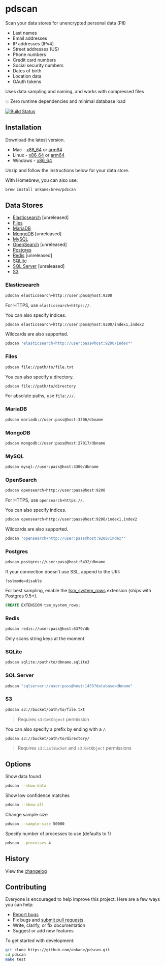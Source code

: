 # pdscan

Scan your data stores for unencrypted personal data (PII)

- Last names
- Email addresses
- IP addresses (IPv4)
- Street addresses (US)
- Phone numbers
- Credit card numbers
- Social security numbers
- Dates of birth
- Location data
- OAuth tokens

Uses data sampling and naming, and works with compressed files

:boom: Zero runtime dependencies and minimal database load

[![Build Status](https://github.com/ankane/pdscan/workflows/build/badge.svg?branch=master)](https://github.com/ankane/pdscan/actions)

## Installation

Download the latest version.

- Mac - [x86_64](https://github.com/ankane/pdscan/releases/download/v0.1.3/pdscan_0.1.3_Darwin_x86_64.zip) or [arm64](https://github.com/ankane/pdscan/releases/download/v0.1.3/pdscan_0.1.3_Darwin_arm64.zip)
- Linux - [x86_64](https://github.com/ankane/pdscan/releases/download/v0.1.3/pdscan_0.1.3_Linux_x86_64.zip) or [arm64](https://github.com/ankane/pdscan/releases/download/v0.1.3/pdscan_0.1.3_Linux_arm64.zip)
- Windows - [x86_64](https://github.com/ankane/pdscan/releases/download/v0.1.3/pdscan_0.1.3_Windows_x86_64.zip)

Unzip and follow the instructions below for your data store.

With Homebrew, you can also use:

```sh
brew install ankane/brew/pdscan
```

## Data Stores

- [Elasticsearch](#elasticsearch) [unreleased]
- [Files](#files)
- [MariaDB](#mariadb)
- [MongoDB](#mongodb) [unreleased]
- [MySQL](#mysql)
- [OpenSearch](#opensearch) [unreleased]
- [Postgres](#postgres)
- [Redis](#redis) [unreleased]
- [SQLite](#sqlite)
- [SQL Server](#sql-server) [unreleased]
- [S3](#s3)

### Elasticsearch

```sh
pdscan elasticsearch+http://user:pass@host:9200
```

For HTTPS, use `elasticsearch+https://`.

You can also specify indices.

```sh
pdscan elasticsearch+http://user:pass@host:9200/index1,index2
```

Wildcards are also supported.

```sh
pdscan "elasticsearch+http://user:pass@host:9200/index*"
```

### Files

```sh
pdscan file://path/to/file.txt
```

You can also specify a directory.

```sh
pdscan file://path/to/directory
```

For absolute paths, use `file:///`.

### MariaDB

```sh
pdscan mariadb://user:pass@host:3306/dbname
```

### MongoDB

```sh
pdscan mongodb://user:pass@host:27017/dbname
```

### MySQL

```sh
pdscan mysql://user:pass@host:3306/dbname
```

### OpenSearch

```sh
pdscan opensearch+http://user:pass@host:9200
```

For HTTPS, use `opensearch+https://`.

You can also specify indices.

```sh
pdscan opensearch+http://user:pass@host:9200/index1,index2
```

Wildcards are also supported.

```sh
pdscan "opensearch+http://user:pass@host:9200/index*"
```

### Postgres

```sh
pdscan postgres://user:pass@host:5432/dbname
```

If your connection doesn’t use SSL, append to the URI:

```
?sslmode=disable
```

For best sampling, enable the [tsm_system_rows](https://www.postgresql.org/docs/current/tsm-system-rows.html) extension (ships with Postgres 9.5+).

```sql
CREATE EXTENSION tsm_system_rows;
```

### Redis

```sh
pdscan redis://user:pass@host:6379/db
```

Only scans string keys at the moment

### SQLite

```sh
pdscan sqlite:/path/to/dbname.sqlite3
```

### SQL Server

```sh
pdscan "sqlserver://user:pass@host:1433?database=dbname"
```

### S3

```sh
pdscan s3://bucket/path/to/file.txt
```

> Requires `s3:GetObject` permission

You can also specify a prefix by ending with a `/`.

```sh
pdscan s3://bucket/path/to/directory/
```

> Requires `s3:ListBucket` and `s3:GetObject` permissions

## Options

Show data found

```sh
pdscan --show-data
```

Show low confidence matches

```sh
pdscan --show-all
```

Change sample size

```sh
pdscan --sample-size 50000
```

Specify number of processes to use (defaults to 1)

```sh
pdscan --processes 4
```

## History

View the [changelog](https://github.com/ankane/pdscan/blob/master/CHANGELOG.md)

## Contributing

Everyone is encouraged to help improve this project. Here are a few ways you can help:

- [Report bugs](https://github.com/ankane/pdscan/issues)
- Fix bugs and [submit pull requests](https://github.com/ankane/pdscan/pulls)
- Write, clarify, or fix documentation
- Suggest or add new features

To get started with development:

```sh
git clone https://github.com/ankane/pdscan.git
cd pdscan
make test
```
